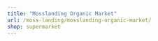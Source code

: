 ```yaml
---
title: "Mosslanding Organic Market"
url: /moss-landing/mosslanding-organic-market/
shop: supermarket
---
```

